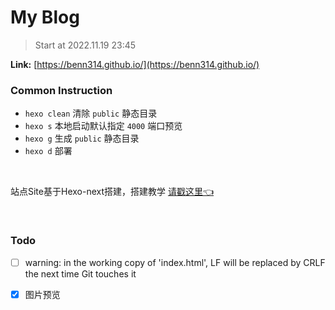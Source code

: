 # My Blog

> Start at 2022.11.19 23:45

**Link:** [https://benn314.github.io/](https://benn314.github.io/)

### Common Instruction

- `hexo clean` 清除 `public` 静态目录
- `hexo s` 本地启动默认指定 `4000` 端口预览
- `hexo g` 生成 `public` 静态目录
- `hexo d` 部署

<br />

站点Site基于Hexo-next搭建，搭建教学 [请戳这里👈](https://juejin.cn/post/7169115268944560135)

​	

### Todo

- [ ] warning: in the working copy of 'index.html', LF will be replaced by CRLF the next time Git touches it
- [x] 图片预览

